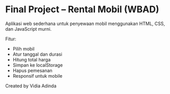 # Final Project – Rental Mobil (WBAD)
Aplikasi web sederhana untuk penyewaan mobil menggunakan HTML, CSS, dan JavaScript murni.

Fitur:
- Pilih mobil
- Atur tanggal dan durasi
- Hitung total harga
- Simpan ke localStorage
- Hapus pemesanan
- Responsif untuk mobile

Created by Vidia Adinda
